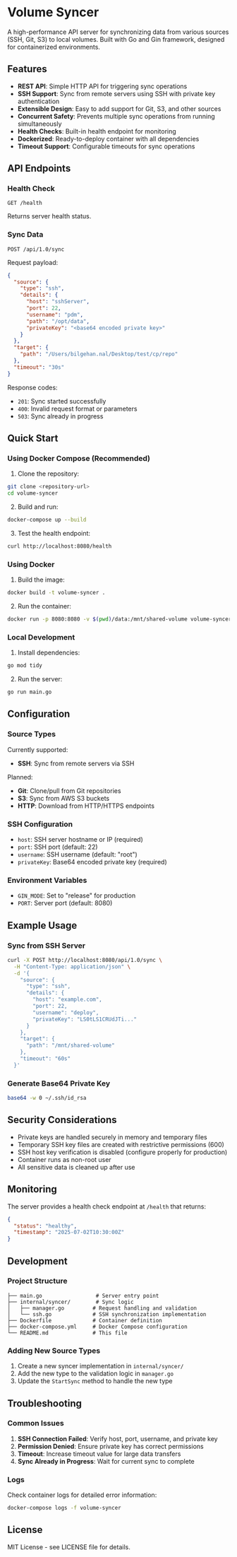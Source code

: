 # Volume Syncer

A high-performance API server for synchronizing data from various sources (SSH, Git, S3) to local volumes. Built with Go and Gin framework, designed for containerized environments.

## Features

- **REST API**: Simple HTTP API for triggering sync operations
- **SSH Support**: Sync from remote servers using SSH with private key authentication
- **Extensible Design**: Easy to add support for Git, S3, and other sources
- **Concurrent Safety**: Prevents multiple sync operations from running simultaneously
- **Health Checks**: Built-in health endpoint for monitoring
- **Dockerized**: Ready-to-deploy container with all dependencies
- **Timeout Support**: Configurable timeouts for sync operations

## API Endpoints

### Health Check
```
GET /health
```
Returns server health status.

### Sync Data
```
POST /api/1.0/sync
```

Request payload:
```json
{
  "source": {
    "type": "ssh",
    "details": {
      "host": "sshServer",
      "port": 22,
      "username": "pdm",
      "path": "/opt/data",
      "privateKey": "<base64 encoded private key>"
    }
  },
  "target": {
    "path": "/Users/bilgehan.nal/Desktop/test/cp/repo"
  },
  "timeout": "30s"
}
```

Response codes:
- `201`: Sync started successfully
- `400`: Invalid request format or parameters
- `503`: Sync already in progress

## Quick Start

### Using Docker Compose (Recommended)

1. Clone the repository:
```bash
git clone <repository-url>
cd volume-syncer
```

2. Build and run:
```bash
docker-compose up --build
```

3. Test the health endpoint:
```bash
curl http://localhost:8080/health
```

### Using Docker

1. Build the image:
```bash
docker build -t volume-syncer .
```

2. Run the container:
```bash
docker run -p 8080:8080 -v $(pwd)/data:/mnt/shared-volume volume-syncer
```

### Local Development

1. Install dependencies:
```bash
go mod tidy
```

2. Run the server:
```bash
go run main.go
```

## Configuration

### Source Types

Currently supported:
- **SSH**: Sync from remote servers via SSH

Planned:
- **Git**: Clone/pull from Git repositories
- **S3**: Sync from AWS S3 buckets
- **HTTP**: Download from HTTP/HTTPS endpoints

### SSH Configuration

- `host`: SSH server hostname or IP (required)
- `port`: SSH port (default: 22)
- `username`: SSH username (default: "root")
- `privateKey`: Base64 encoded private key (required)

### Environment Variables

- `GIN_MODE`: Set to "release" for production
- `PORT`: Server port (default: 8080)

## Example Usage

### Sync from SSH Server

```bash
curl -X POST http://localhost:8080/api/1.0/sync \
  -H "Content-Type: application/json" \
  -d '{
    "source": {
      "type": "ssh",
      "details": {
        "host": "example.com",
        "port": 22,
        "username": "deploy",
        "privateKey": "LS0tLS1CRUdJTi..."
      }
    },
    "target": {
      "path": "/mnt/shared-volume"
    },
    "timeout": "60s"
  }'
```

### Generate Base64 Private Key

```bash
base64 -w 0 ~/.ssh/id_rsa
```

## Security Considerations

- Private keys are handled securely in memory and temporary files
- Temporary SSH key files are created with restrictive permissions (600)
- SSH host key verification is disabled (configure properly for production)
- Container runs as non-root user
- All sensitive data is cleaned up after use

## Monitoring

The server provides a health check endpoint at `/health` that returns:
```json
{
  "status": "healthy",
  "timestamp": "2025-07-02T10:30:00Z"
}
```

## Development

### Project Structure
```
├── main.go                 # Server entry point
├── internal/syncer/        # Sync logic
│   ├── manager.go         # Request handling and validation
│   └── ssh.go             # SSH synchronization implementation
├── Dockerfile             # Container definition
├── docker-compose.yml     # Docker Compose configuration
└── README.md              # This file
```

### Adding New Source Types

1. Create a new syncer implementation in `internal/syncer/`
2. Add the new type to the validation logic in `manager.go`
3. Update the `StartSync` method to handle the new type

## Troubleshooting

### Common Issues

1. **SSH Connection Failed**: Verify host, port, username, and private key
2. **Permission Denied**: Ensure private key has correct permissions
3. **Timeout**: Increase timeout value for large data transfers
4. **Sync Already in Progress**: Wait for current sync to complete

### Logs

Check container logs for detailed error information:
```bash
docker-compose logs -f volume-syncer
```

## License

MIT License - see LICENSE file for details.